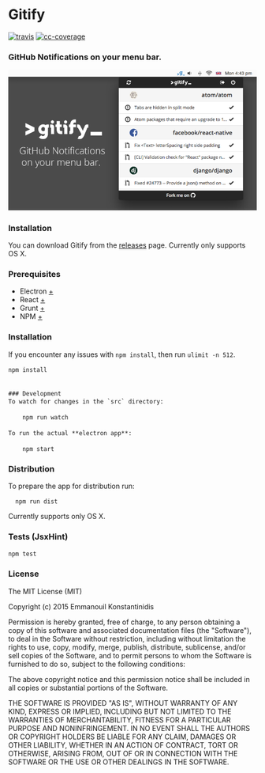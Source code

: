 # Gitify
[![travis][travis-image]][travis-url]
[![cc-coverage][cc-coverage-image]][cc-coverage-url]

[travis-image]: https://travis-ci.org/ekonstantinidis/gitify.svg?branch=master
[travis-url]: https://travis-ci.org/ekonstantinidis/gitify
[cc-coverage-image]: https://codeclimate.com/github/ekonstantinidis/gitify/badges/coverage.svg
[cc-coverage-url]: https://codeclimate.com/github/ekonstantinidis/gitify/coverage

### GitHub Notifications on your menu bar.

![Gitify](images/press.png)

### Installation
You can download Gitify from the [releases](https://github.com/ekonstantinidis/gitify/releases) page. Currently only supports OS X.

### Prerequisites

 - Electron [+](http://electron.atom.io/)
 - React [+](https://facebook.github.io/react/)
 - Grunt [+](http://gruntjs.com/)
 - NPM [+](https://www.npmjs.com/)


### Installation
If you encounter any issues with `npm install`, then run `ulimit -n 512`.

    npm install


    ### Development
    To watch for changes in the `src` directory:

        npm run watch

    To run the actual **electron app**:

        npm start


### Distribution
To prepare the app for distribution run:

      npm run dist

Currently supports only OS X.


### Tests (JsxHint)

    npm test


### License

The MIT License (MIT)

Copyright (c) 2015 Emmanouil Konstantinidis

Permission is hereby granted, free of charge, to any person obtaining a copy
of this software and associated documentation files (the "Software"), to deal
in the Software without restriction, including without limitation the rights
to use, copy, modify, merge, publish, distribute, sublicense, and/or sell
copies of the Software, and to permit persons to whom the Software is
furnished to do so, subject to the following conditions:

The above copyright notice and this permission notice shall be included in all
copies or substantial portions of the Software.

THE SOFTWARE IS PROVIDED "AS IS", WITHOUT WARRANTY OF ANY KIND, EXPRESS OR
IMPLIED, INCLUDING BUT NOT LIMITED TO THE WARRANTIES OF MERCHANTABILITY,
FITNESS FOR A PARTICULAR PURPOSE AND NONINFRINGEMENT. IN NO EVENT SHALL THE
AUTHORS OR COPYRIGHT HOLDERS BE LIABLE FOR ANY CLAIM, DAMAGES OR OTHER
LIABILITY, WHETHER IN AN ACTION OF CONTRACT, TORT OR OTHERWISE, ARISING FROM,
OUT OF OR IN CONNECTION WITH THE SOFTWARE OR THE USE OR OTHER DEALINGS IN THE
SOFTWARE.
